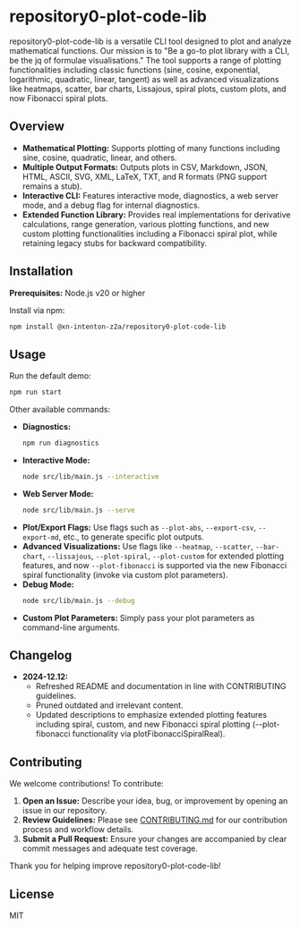 # repository0-plot-code-lib

repository0-plot-code-lib is a versatile CLI tool designed to plot and analyze mathematical functions. Our mission is to "Be a go-to plot library with a CLI, be the jq of formulae visualisations." The tool supports a range of plotting functionalities including classic functions (sine, cosine, exponential, logarithmic, quadratic, linear, tangent) as well as advanced visualizations like heatmaps, scatter, bar charts, Lissajous, spiral plots, custom plots, and now Fibonacci spiral plots.

## Overview

- **Mathematical Plotting:**
  Supports plotting of many functions including sine, cosine, quadratic, linear, and others.
- **Multiple Output Formats:**
  Outputs plots in CSV, Markdown, JSON, HTML, ASCII, SVG, XML, LaTeX, TXT, and R formats (PNG support remains a stub).
- **Interactive CLI:**
  Features interactive mode, diagnostics, a web server mode, and a debug flag for internal diagnostics.
- **Extended Function Library:**
  Provides real implementations for derivative calculations, range generation, various plotting functions, and new custom plotting functionalities including a Fibonacci spiral plot, while retaining legacy stubs for backward compatibility.

## Installation

**Prerequisites:** Node.js v20 or higher

Install via npm:

```bash
npm install @xn-intenton-z2a/repository0-plot-code-lib
```

## Usage

Run the default demo:

```bash
npm run start
```

Other available commands:

- **Diagnostics:**
  ```bash
  npm run diagnostics
  ```
- **Interactive Mode:**
  ```bash
  node src/lib/main.js --interactive
  ```
- **Web Server Mode:**
  ```bash
  node src/lib/main.js --serve
  ```
- **Plot/Export Flags:**
  Use flags such as `--plot-abs`, `--export-csv`, `--export-md`, etc., to generate specific plot outputs.
- **Advanced Visualizations:**
  Use flags like `--heatmap`, `--scatter`, `--bar-chart`, `--lissajous`, `--plot-spiral`, `--plot-custom` for extended plotting features, and now `--plot-fibonacci` is supported via the new Fibonacci spiral functionality (invoke via custom plot parameters).
- **Debug Mode:**
  ```bash
  node src/lib/main.js --debug
  ```
- **Custom Plot Parameters:**
  Simply pass your plot parameters as command-line arguments.

## Changelog

- **2024-12.12:**
  - Refreshed README and documentation in line with CONTRIBUTING guidelines.
  - Pruned outdated and irrelevant content.
  - Updated descriptions to emphasize extended plotting features including spiral, custom, and new Fibonacci spiral plotting (--plot-fibonacci functionality via plotFibonacciSpiralReal).

## Contributing

We welcome contributions! To contribute:

1. **Open an Issue:**
   Describe your idea, bug, or improvement by opening an issue in our repository.
2. **Review Guidelines:**
   Please see [CONTRIBUTING.md](./CONTRIBUTING.md) for our contribution process and workflow details.
3. **Submit a Pull Request:**
   Ensure your changes are accompanied by clear commit messages and adequate test coverage.

Thank you for helping improve repository0-plot-code-lib!

## License

MIT

